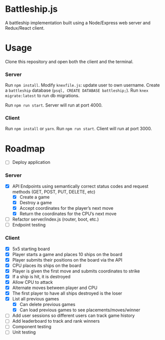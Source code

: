 # Battleship.js
A battleship implementation built using a Node/Express web server and Redux/React client.

# Usage

Clone this repository and open both the client and the terminal.

### Server

Run `npm install`. Modify `knexfile.js`: update user to own username. Create a `battleship` database (`psql, CREATE DATABASE battleship;`). Run `knex migrate:latest` to run db migrations.

Run `npm run start`. Server will run at port 4000.

### Client

Run `npm install` or `yarn`. Run `npm run start`. Client will run at port 3000.

# Roadmap

- [ ] Deploy application

### Server
- [x] API Endpoints using semantically correct status codes and request methods (GET, POST, PUT, DELETE, etc)
    - [x] Create a game
    - [x] Destroy a game
    - [x] Accept coordinates for the player’s next move
    - [x] Return the coordinates for the CPU’s next move
- [ ] Refactor server/index.js (router, boot, etc.)
- [ ] Endpoint testing

### Client
- [x] 5x5 starting board
- [x] Player starts a game and places 10 ships on the board
- [x] Player submits their positions on the board via the API
- [x] CPU places its ships on the board
- [x] Player is given the first move and submits coordinates to strike
- [x] If a ship is hit, it is destroyed
- [x] Allow CPU to attack
- [x] Alternate moves between player and CPU
- [x] The first player to have all ships destroyed is the loser
- [x] List all previous games
    - [x] Can delete previous games
    - [x] Can load previous games to see placements/moves/winner
- [ ] Add user sessions so different users can track game history
- [ ] Add leaderboard to track and rank winners
- [ ] Component testing
- [ ] Unit testing

